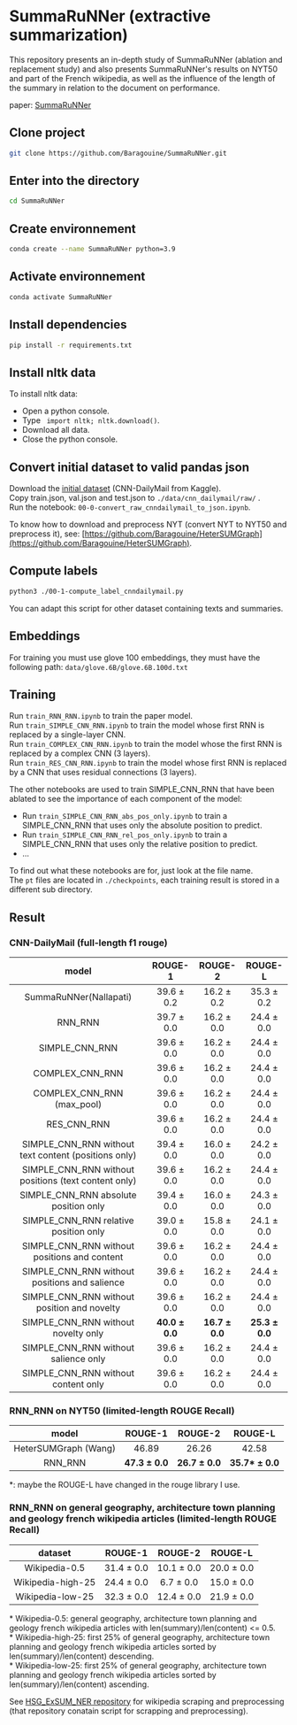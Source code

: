 # SummaRuNNer (extractive summarization)
This repository presents an in-depth study of SummaRuNNer (ablation and replacement study) and also presents SummaRuNNer's results on NYT50 and part of the French wikipedia, as well as the influence of the length of the summary in relation to the document on performance.  

paper: [SummaRuNNer](https://arxiv.org/pdf/1611.04230.pdf)

## Clone project
```bash
git clone https://github.com/Baragouine/SummaRuNNer.git
```

## Enter into the directory
```bash
cd SummaRuNNer
```

## Create environnement
```bash
conda create --name SummaRuNNer python=3.9
```

## Activate environnement
```bash
conda activate SummaRuNNer
```

## Install dependencies
```bash
pip install -r requirements.txt
```

## Install nltk data
To install nltk data:
  - Open a python console.
  - Type ``` import nltk; nltk.download()```.
  - Download all data.
  - Close the python console.

## Convert initial dataset to valid pandas json
Download the [initial dataset](https://www.kaggle.com/datasets/gowrishankarp/newspaper-text-summarization-cnn-dailymail) (CNN-DailyMail from Kaggle).  
Copy train.json, val.json and test.json to `./data/cnn_dailymail/raw/` .  
Run the notebook: `00-0-convert_raw_cnndailymail_to_json.ipynb`.  

To know how to download and preprocess NYT (convert NYT to NYT50 and preprocess it), see: [https://github.com/Baragouine/HeterSUMGraph](https://github.com/Baragouine/HeterSUMGraph).

## Compute labels
```bash
python3 ./00-1-compute_label_cnndailymail.py
```
You can adapt this script for other dataset containing texts and summaries.

## Embeddings
For training you must use glove 100 embeddings, they must have the following path: `data/glove.6B/glove.6B.100d.txt`

## Training
Run `train_RNN_RNN.ipynb` to train the paper model.  
Run `train_SIMPLE_CNN_RNN.ipynb` to train the model whose first RNN is replaced by a single-layer CNN.  
Run `train_COMPLEX_CNN_RNN.ipynb` to train the model whose the first RNN is replaced by a complex CNN (3 layers).  
Run `train_RES_CNN_RNN.ipynb` to train the model whose first RNN is replaced by a CNN that uses residual connections (3 layers).  
  
The other notebooks are used to train SIMPLE_CNN_RNN that have been ablated to see the importance of each component of the model:
 * Run `train_SIMPLE_CNN_RNN_abs_pos_only.ipynb` to train a SIMPLE_CNN_RNN that uses only the absolute position to predict.  
 * Run `train_SIMPLE_CNN_RNN_rel_pos_only.ipynb` to train a SIMPLE_CNN_RNN that uses only the relative position to predict.
 * ...  
  
To find out what these notebooks are for, just look at the file name.  
The `pt` files are located in `./checkpoints`, each training result is stored in a different sub directory.  

## Result

### CNN-DailyMail (full-length f1 rouge)
| model | ROUGE-1 | ROUGE-2 | ROUGE-L |  
|:-:    |:-:      |:-:      |:-:      |  
|SummaRuNNer(Nallapati)|39.6 &plusmn; 0.2|16.2 &plusmn; 0.2|35.3 &plusmn; 0.2|  
|RNN_RNN|39.7 &plusmn; 0.0|16.2 &plusmn; 0.0|24.4 &plusmn; 0.0|  
|SIMPLE_CNN_RNN|39.6 &plusmn; 0.0|16.2 &plusmn; 0.0|24.4 &plusmn; 0.0|  
|COMPLEX_CNN_RNN|39.6 &plusmn; 0.0|16.2 &plusmn; 0.0|24.4 &plusmn; 0.0|  
|COMPLEX_CNN_RNN (max_pool)|39.6 &plusmn; 0.0|16.2 &plusmn; 0.0|24.4 &plusmn; 0.0|  
|RES_CNN_RNN|39.6 &plusmn; 0.0|16.2 &plusmn; 0.0|24.4 &plusmn; 0.0|  
|SIMPLE_CNN_RNN without text content (positions only)|39.4 &plusmn; 0.0|16.0 &plusmn; 0.0|24.2 &plusmn; 0.0|  
|SIMPLE_CNN_RNN without positions (text content only)|39.6 &plusmn; 0.0|16.2 &plusmn; 0.0|24.4 &plusmn; 0.0|  
|SIMPLE_CNN_RNN absolute position only|39.4 &plusmn; 0.0|16.0 &plusmn; 0.0|24.3 &plusmn; 0.0|  
|SIMPLE_CNN_RNN relative position only|39.0 &plusmn; 0.0|15.8 &plusmn; 0.0|24.1 &plusmn; 0.0|  
|SIMPLE_CNN_RNN without positions and content|39.6 &plusmn; 0.0|16.2 &plusmn; 0.0|24.4 &plusmn; 0.0|  
|SIMPLE_CNN_RNN without positions and salience|39.6 &plusmn; 0.0|16.2 &plusmn; 0.0|24.4 &plusmn; 0.0|  
|SIMPLE_CNN_RNN without position and novelty|39.6 &plusmn; 0.0|16.2 &plusmn; 0.0|24.4 &plusmn; 0.0|  
|SIMPLE_CNN_RNN without novelty only|**40.0 &plusmn; 0.0**|**16.7 &plusmn; 0.0**|**25.3 &plusmn; 0.0**|  
|SIMPLE_CNN_RNN without salience only|39.6 &plusmn; 0.0|16.2 &plusmn; 0.0|24.4 &plusmn; 0.0|  
|SIMPLE_CNN_RNN without content only|39.6 &plusmn; 0.0|16.2 &plusmn; 0.0|24.4 &plusmn; 0.0|

### RNN_RNN on NYT50 (limited-length ROUGE Recall)
| model | ROUGE-1 | ROUGE-2 | ROUGE-L |  
|:-:    |:-:      |:-:      |:-:      |  
| HeterSUMGraph (Wang) | 46.89 | 26.26 | 42.58 |  
| RNN_RNN | **47.3 &plusmn; 0.0** | **26.7 &plusmn; 0.0** | **35.7\* &plusmn; 0.0** |  

*: maybe the ROUGE-L have changed in the rouge library I use.

### RNN_RNN on general geography, architecture town planning and geology french wikipedia articles (limited-length ROUGE Recall)
| dataset | ROUGE-1 | ROUGE-2 | ROUGE-L |  
|:-:      |:-:      |:-:      |:-:      |  
| Wikipedia-0.5 |31.4 &plusmn; 0.0|10.1 &plusmn; 0.0|20.0 &plusmn; 0.0|  
| Wikipedia-high-25 |24.4 &plusmn; 0.0|6.7 &plusmn; 0.0|15.0 &plusmn; 0.0|  
| Wikipedia-low-25 |32.3 &plusmn; 0.0|12.4 &plusmn; 0.0|21.9 &plusmn; 0.0|  

&ast; Wikipedia-0.5: general geography, architecture town planning and geology french wikipedia articles with len(summary)/len(content) <= 0.5.  
&ast; Wikipedia-high-25: first 25% of general geography, architecture town planning and geology french wikipedia articles sorted by len(summary)/len(content) descending.  
&ast; Wikipedia-low-25: first 25% of general geography, architecture town planning and geology french wikipedia articles sorted by len(summary)/len(content) ascending.  

See [HSG_ExSUM_NER repository](https://github.com/Baragouine/HSG_ExSUM_NER) for wikipedia scraping and preprocessing (that repository conatain script for scrapping and preprocessing).
